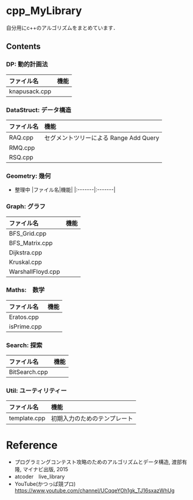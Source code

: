 # cpp_MyLibrary
自分用にc++のアルゴリズムをまとめています．


## Contents
 
### DP: 動的計画法

|ファイル名     |機能     |
|:------------|:-------|
|knapusack.cpp||

### DataStruct: データ構造

|ファイル名|機能|
|:-------|:-------|
|RAQ.cpp |セグメントツリーによる Range Add Query|
|RMQ.cpp |        |
|RSQ.cpp |        |

### Geometry: 幾何
* 整理中
|ファイル名|機能|
|:-------|:-------|

### Graph: グラフ
|ファイル名|機能|
|:----------------|:-------|
|BFS_Grid.cpp     |        |
|BFS_Matrix.cpp   |        |
|Dijkstra.cpp     |        |
|Kruskal.cpp      |        |
|WarshallFloyd.cpp|        |

### Maths:　数学
|ファイル名|機能|
|:------------|:-------|
|Eratos.cpp   ||
|isPrime.cpp  ||

### Search: 探索
|ファイル名|機能|
|:------------|:-------|
|BitSearch.cpp||

### Util: ユーティリティー
|ファイル名|機能|
|:------------|:-------|
|template.cpp |初期入力のためのテンプレート|

# Reference
- プログラミングコンテスト攻略のためのアルゴリズムとデータ構造, 渡部有隆, マイナビ出版, 2015
- atcoder　live_library
- YouTube(かつっぱ競プロ) https://www.youtube.com/channel/UCqqeYOh1gk_TJ16sxazWhUg
